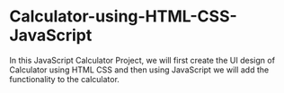 # Calculator-using-HTML-CSS-JavaScript
In this JavaScript Calculator Project, we will first create the UI design of Calculator using HTML CSS and then using JavaScript we will add the functionality to the calculator. 
